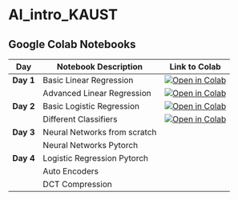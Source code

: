 # AI_intro_KAUST

## Google Colab Notebooks

| Day       | Notebook Description             | Link to Colab                                                                 |
|-----------|----------------------------------|------------------------------------------------------------------------------|
| **Day 1** | Basic Linear Regression   | [![Open in Colab](https://colab.research.google.com/assets/colab-badge.svg)](https://colab.research.google.com/github/Yaqoub2/AI_intro_KAUST/blob/main/day1_Linear_Regression_Basics.ipynb) |
|           | Advanced Linear Regression   | [![Open in Colab](https://colab.research.google.com/assets/colab-badge.svg)](https://colab.research.google.com/github/Yaqoub2/AI_intro_KAUST/blob/main/day1_Lab_Linear_Regression_Advanced.ipynb) |
| **Day 2** | Basic Logistic Regression       | [![Open in Colab](https://colab.research.google.com/assets/colab-badge.svg)](https://colab.research.google.com/github/Yaqoub2/AI_intro_KAUST/blob/main/day2_Logistic_Regression_Basics.ipynb) |
|           | Different Classifiers      | [![Open in Colab](https://colab.research.google.com/assets/colab-badge.svg)](https://colab.research.google.com/drive/1V8AIKNqVtI_QCGNHkN9-kgRvgC9S3tSg?usp=sharing) |
| **Day 3** | Neural Networks from scratch  |  |
|           | Neural Networks Pytorch  |  |
| **Day 4** | Logistic Regression Pytorch         |  |
|           | Auto Encoders         | |
|           | DCT Compression        |  |



